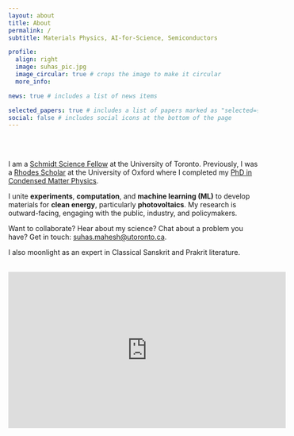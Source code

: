 ```yaml
---
layout: about
title: About
permalink: /
subtitle: Materials Physics, AI-for-Science, Semiconductors

profile:
  align: right
  image: suhas_pic.jpg
  image_circular: true # crops the image to make it circular
  more_info: 

news: true # includes a list of news items

selected_papers: true # includes a list of papers marked as "selected={true}"
social: false # includes social icons at the bottom of the page
---
```


<br>
<br>

I am a [Schmidt Science Fellow](https://schmidtsciencefellows.org/fellow/suhas-mahesh/) at the University of Toronto. Previously, I was a [Rhodes Scholar](https://www.rhodeshouse.ox.ac.uk/scholars/rhodes-scholars-class-of-2016/suhas-mahesh/) at the University of Oxford where I completed my [PhD in Condensed Matter Physics](https://www.physics.ox.ac.uk/our-people/mahesh).

I unite **experiments**, **computation**, and **machine learning (ML)** to develop materials for **clean energy**, particularly **photovoltaics**. My research is outward-facing, engaging with the public, industry, and policymakers.

Want to collaborate? Hear about my science? Chat about a problem you have? Get in touch: [suhas.mahesh@utoronto.ca](mailto:suhas.mahesh@utoronto.ca).

I also moonlight as an expert in Classical Sanskrit and Prakrit literature.

<br>

<iframe width="560" height="315" src="https://www.youtube.com/embed/gxPKnHKTm4Q" frameborder="0" allow="accelerometer; autoplay; clipboard-write; encrypted-media; gyroscope; picture-in-picture" allowfullscreen></iframe>

<br>

<!-- SEAN!!!. Tell the world about yourself. Link to your favorite [subreddit](http://reddit.com). You can put a picture in, too. The code is already in, just name your picture `prof_pic.jpg` and put it in the `img/` folder.

Put your address / P.O. box / other info right below your picture. You can also disable any of these elements by editing `profile` property of the YAML header of your `_pages/about.md`. Edit `_bibliography/papers.bib` and Jekyll will render your [publications page](/al-folio/publications/) automatically.

Link to your social media connections, too. This theme is set up to use [Font Awesome icons](https://fontawesome.com/) and [Academicons](https://jpswalsh.github.io/academicons/), like the ones below. Add your Facebook, Twitter, LinkedIn, Google Scholar, or just disable all of them. -->
